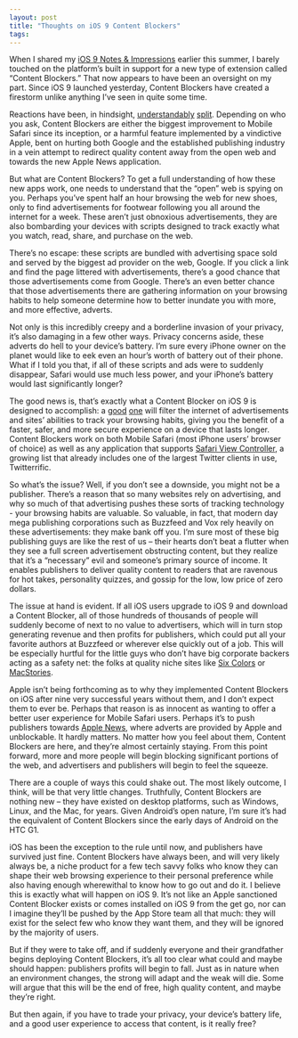 ```yaml
---
layout: post
title: "Thoughts on iOS 9 Content Blockers"
tags:
---
```

When I shared my [iOS 9 Notes & Impressions](/2015/07/03/ios-9-notes-and-impressions/) earlier this summer, I barely touched on the platform’s built in support for a new type of extension called “Content Blockers.” That now appears to have been an oversight on my part. Since iOS 9 launched yesterday, Content Blockers have created a firestorm unlike anything I’ve seen in quite some time.

Reactions have been, in hindsight, [understandably](https://twitter.com/reckless/status/644176069881409537) [split](http://www.theverge.com/2015/9/17/9338963/welcome-to-hell-apple-vs-google-vs-facebook-and-the-slow-death-of-the-web). Depending on who you ask, Content Blockers are either the biggest improvement to Mobile Safari since its inception, or a harmful feature implemented by a vindictive Apple, bent on hurting both Google and the established publishing industry in a vein attempt to redirect quality content away from the open web and towards the new Apple News application.

But what are Content Blockers? To get a full understanding of how these new apps work, one needs to understand that the “open” web is spying on you. Perhaps you’ve spent half an hour browsing the web for new shoes, only to find advertisements for footwear following you all around the internet for a week. These aren’t just obnoxious advertisements, they are also bombarding your devices with scripts designed to track exactly what you watch, read, share, and purchase on the web. 

There’s no escape: these scripts are bundled with advertising space sold and served by the biggest ad provider on the web, Google. If you click a link and find the page littered with advertisements, there’s a good chance that those advertisements come from Google. There’s an even better chance that those advertisements there are gathering information on your browsing habits to help someone determine how to better inundate you with more, and more effective, adverts.

Not only is this incredibly creepy and a borderline invasion of your privacy, it’s also damaging in a few other ways. Privacy concerns aside, these adverts do hell to your device’s battery. I’m sure every iPhone owner on the planet would like to eek even an hour’s worth of battery out of their phone. What if I told you that, if all of these scripts and ads were to suddenly disappear, Safari would use much less power, and your iPhone’s battery would last significantly longer?

The good news is, that’s exactly what a Content Blocker on iOS 9 is designed to accomplish: a [good](http://crystalapp.co) [one](http://www.marco.org/2015/09/16/peace-content-blocker) will filter the internet of advertisements and sites’ abilities to track your browsing habits, giving you the benefit of a faster, safer, and more secure experience on a device that lasts longer. Content Blockers work on both Mobile Safari (most iPhone users’ browser of choice) as well as any application that supports [Safari View Controller](http://www.imore.com/safari-view-controller-will-bring-persistent-logins-web-view-ios-apps), a growing list that already includes one of the largest Twitter clients in use, Twitterrific.

So what’s the issue? Well, if you don’t see a downside, you might not be a publisher. There’s a reason that so many websites rely on advertising, and why so much of that advertising pushes these sorts of tracking technology - your browsing habits are valuable. So valuable, in fact, that modern day mega publishing corporations such as Buzzfeed and Vox rely heavily on these advertisements: they make bank off you. I’m sure most of these big publishing guys are like the rest of us – their hearts don’t beat a flutter when they see a full screen advertisement obstructing content, but they realize that it’s a “necessary” evil and someone’s primary source of income. It enables publishers to deliver quality content to readers that are ravenous for hot takes, personality quizzes, and gossip for the low, low price of zero dollars.

The issue at hand is evident. If all iOS users upgrade to iOS 9 and download a Content Blocker, all of those hundreds of thousands of people will suddenly become of next to no value to advertisers, which will in turn stop generating revenue and then profits for publishers, which could put all your favorite authors at Buzzfeed or wherever else quickly out of a job. This will be especially hurtful for the little guys who don’t have big corporate backers acting as a safety net: the folks at quality niche sites like [Six Colors](http://sixcolors.com) or [MacStories](https://www.macstories.net).

Apple isn’t being forthcoming as to why they implemented Content Blockers on iOS after nine very successful years without them, and I don’t expect them to ever be. Perhaps that reason is as innocent as wanting to offer a better user experience for Mobile Safari users. Perhaps it’s to push publishers towards [Apple News](https://www.google.com/url?sa=t&rct=j&q=&esrc=s&source=web&cd=12&cad=rja&uact=8&ved=0CF0QFjALahUKEwi-rvnuhf_HAhUBaz4KHRE5ALQ&url=http%3A%2F%2Fwww.wired.com%2F2015%2F09%2Fapple-taunting-publishers-ad-blocking-apple-news%2F&usg=AFQjCNEIFnybpkqRw0egMzV7PGu_oT-mUA&sig2=nAn3YI46UG5gZeAW0A8TpQ&bvm=bv.102829193,d.cWw), where adverts are provided by Apple and unblockable. It hardly matters. No matter how you feel about them, Content Blockers are here, and they’re almost certainly staying. From this point forward, more and more people will begin blocking significant portions of the web, and advertisers and publishers will begin to feel the squeeze.

There are a couple of ways this could shake out. The most likely outcome, I think, will be that very little changes. Truthfully, Content Blockers are nothing new – they have existed on desktop platforms, such as Windows, Linux, and the Mac, for years. Given Android’s open nature, I’m sure it’s had the equivalent of Content Blockers since the early days of Android on the HTC G1.

iOS has been the exception to the rule until now, and publishers have survived just fine. Content Blockers have always been, and will very likely always be, a niche product for a few tech savvy folks who know they can shape their web browsing experience to their personal preference while also having enough wherewithal to know how to go out and do it. I believe this is exactly what will happen on iOS 9. It’s not like an Apple sanctioned Content Blocker exists or comes installed on iOS 9 from the get go, nor can I imagine they’ll be pushed by the App Store team all that much: they will exist for the select few who know they want them, and they will be ignored by the majority of users.

But if they were to take off, and if suddenly everyone and their grandfather begins deploying Content Blockers, it’s all too clear what could and maybe should happen: publishers profits will begin to fall. Just as in nature when an environment changes, the strong will adapt and the weak will die. Some will argue that this will be the end of free, high quality content, and maybe they’re right.

But then again, if you have to trade your privacy, your device’s battery life, and a good user experience to access that content, is it really free? 